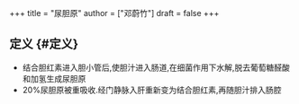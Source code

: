 +++
title = "尿胆原"
author = ["邓蔚竹"]
draft = false
+++

## 定义 {#定义}

-   结合胆红素进入胆小管后,使胆汁进入肠道,在细菌作用下水解,脱去葡萄糖醛酸和加氢生成尿胆原
-   20%尿胆原被重吸收.经门静脉入肝重新变为结合胆红素,再随胆汁排入肠腔